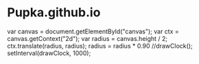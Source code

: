 # Pupka.github.io
var canvas = document.getElementById("canvas");
var ctx = canvas.getContext("2d");
var radius = canvas.height / 2;
ctx.translate(radius, radius);
radius = radius * 0.90
//drawClock();
setInterval(drawClock, 1000);
